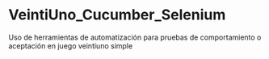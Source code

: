 # VeintiUno_Cucumber_Selenium
Uso de herramientas de automatización para pruebas de comportamiento o aceptación en juego veintiuno simple
